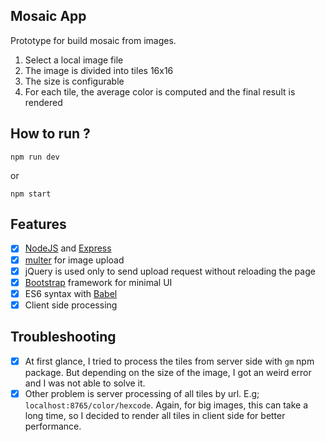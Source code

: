 Mosaic App
----------

Prototype for build mosaic from images.

1. Select a local image file
2. The image is divided into tiles 16x16
  1. The size is configurable
3. For each tile, the average color is computed and the final result is rendered


How to run ?
------------

```
npm run dev
```
or
```
npm start
```

Features
--------

* [x] [NodeJS](https://nodejs.org/) and [Express](http://expressjs.com/)
* [x] [multer](https://www.npmjs.com/package/multer/) for image upload
* [x] jQuery is used only to send upload request without reloading the page
* [x] [Bootstrap](http://getbootstrap.com/) framework for minimal UI
* [x] ES6 syntax with [Babel](https://babeljs.io/)
* [x] Client side processing

Troubleshooting
---------------

* [x] At first glance, I tried to process the tiles from server side with `gm` npm package. But depending on the
size of the image, I got an weird error and I was not able to solve it.
* [x] Other problem is server processing of all tiles by url. E.g; `localhost:8765/color/hexcode`. Again, for big
images, this can take a long time, so I decided to render all tiles in client side for better performance.
